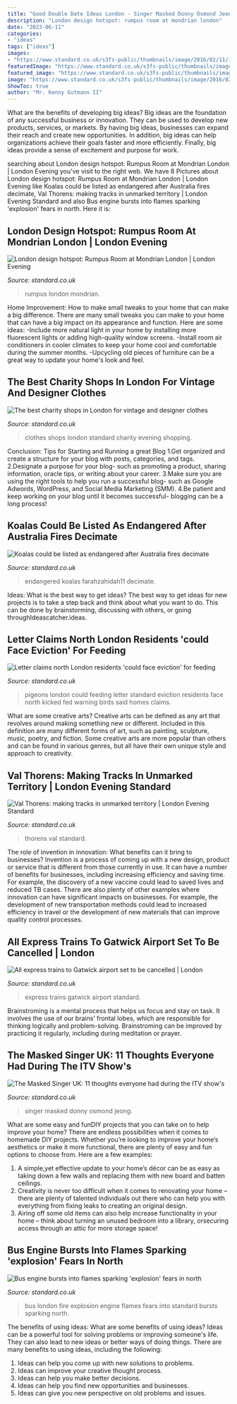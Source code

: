 ```yaml
---
title: "Good Double Date Ideas London - Singer Masked Donny Osmond Jeong"
description: "London design hotspot: rumpus room at mondrian london"
date: "2023-06-11"
categories:
- "ideas"
tags: ["ideas"]
images:
- "https://www.standard.co.uk/s3fs-public/thumbnails/image/2016/02/11/11/pigeons1102a.jpg"
featuredImage: "https://www.standard.co.uk/s3fs-public/thumbnails/image/2015/08/26/12/Rumpus-Room-1.jpg"
featured_image: "https://www.standard.co.uk/s3fs-public/thumbnails/image/2016/02/11/11/pigeons1102a.jpg"
image: "https://www.standard.co.uk/s3fs-public/thumbnails/image/2016/02/11/11/pigeons1102a.jpg"
ShowToc: true
author: "Mr. Kenny Gutmann II"
---
```



What are the benefits of developing big ideas?
Big ideas are the foundation of any successful business or innovation. They can be used to develop new products, services, or markets. By having big ideas, businesses can expand their reach and create new opportunities. In addition, big ideas can help organizations achieve their goals faster and more efficiently. Finally, big ideas provide a sense of excitement and purpose for work.

	

		
searching about London design hotspot: Rumpus Room at Mondrian London | London Evening you've visit to the right web. We have 8 Pictures about London design hotspot: Rumpus Room at Mondrian London | London Evening like Koalas could be listed as endangered after Australia fires decimate, Val Thorens: making tracks in unmarked territory | London Evening Standard and also Bus engine bursts into flames sparking &#039;explosion&#039; fears in north. Here it is:
		
    
## London Design Hotspot: Rumpus Room At Mondrian London | London Evening

<img loading=lazy src="https://www.standard.co.uk/s3fs-public/thumbnails/image/2015/08/26/12/Rumpus-Room-1.jpg" onerror="this.onerror=null;this.src='https://tse3.mm.bing.net/th?id=OIP.2ciVZrYnv29HLruyH5LmMwHaE8&amp;pid=15.1';" alt="London design hotspot: Rumpus Room at Mondrian London | London Evening">

_Source: standard.co.uk_

>rumpus london mondrian. 

	

Home Improvement: How to make small tweaks to your home that can make a big difference.
There are many small tweaks you can make to your home that can have a big impact on its appearance and function. Here are some ideas: 
-Include more natural light in your home by installing more fluorescent lights or adding high-quality window screens. 
-Install room air conditioners in cooler climates to keep your home cool and comfortable during the summer months. 
-Upcycling old pieces of furniture can be a great way to update your home's look and feel.

    
## The Best Charity Shops In London For Vintage And Designer Clothes

<img loading=lazy src="https://static.standard.co.uk/s3fs-public/thumbnails/image/2017/06/26/17/fara.jpg" onerror="this.onerror=null;this.src='https://tse4.mm.bing.net/th?id=OIP.D6WmZa150xreGCV1du5oSgHaE8&amp;pid=15.1';" alt="The best charity shops in London for vintage and designer clothes">

_Source: standard.co.uk_

>clothes shops london standard charity evening shopping. 

	

Conclusion: Tips for Starting and Running a great Blog
1.Get organized and create a structure for your blog with posts, categories, and tags.
2.Designate a purpose for your blog- such as promoting a product, sharing information, oracle tips, or writing about your career. 
3.Make sure you are using the right tools to help you run a successful blog- such as Google Adwords, WordPress, and Social Media Marketing (SMM). 
4.Be patient and keep working on your blog until it becomes successful- blogging can be a long process!

    
## Koalas Could Be Listed As Endangered After Australia Fires Decimate

<img loading=lazy src="https://static.standard.co.uk/s3fs-public/thumbnails/image/2020/01/13/11/koala130120-1.jpg" onerror="this.onerror=null;this.src='https://tse1.mm.bing.net/th?id=OIP.vm8hl-RTKigHXhWsnI1HrgHaE8&amp;pid=15.1';" alt="Koalas could be listed as endangered after Australia fires decimate">

_Source: standard.co.uk_

>endangered koalas farahzahidah11 decimate. 

	

Ideas: What is the best way to get ideas?
The best way to get ideas for new projects is to take a step back and think about what you want to do. This can be done by brainstorming, discussing with others, or going throughIdeascatcher.ideas.

    
## Letter Claims North London Residents &#039;could Face Eviction&#039; For Feeding

<img loading=lazy src="https://www.standard.co.uk/s3fs-public/thumbnails/image/2016/02/11/11/pigeons1102a.jpg" onerror="this.onerror=null;this.src='https://tse3.mm.bing.net/th?id=OIP.zFHgmA4LB4-CRqk1URl1RwHaE8&amp;pid=15.1';" alt="Letter claims north London residents &#039;could face eviction&#039; for feeding">

_Source: standard.co.uk_

>pigeons london could feeding letter standard eviction residents face north kicked fed warning birds said homes claims. 

	

What are some creative arts?
Creative arts can be defined as any art that revolves around making something new or different. Included in this definition are many different forms of art, such as painting, sculpture, music, poetry, and fiction. Some creative arts are more popular than others and can be found in various genres, but all have their own unique style and approach to creativity.

    
## Val Thorens: Making Tracks In Unmarked Territory | London Evening Standard

<img loading=lazy src="https://static.standard.co.uk/s3fs-public/thumbnails/image/2016/02/01/17/France.jpg" onerror="this.onerror=null;this.src='https://tse1.mm.bing.net/th?id=OIP.e1Kv2yk32IR7PZJiMe6-ugHaE8&amp;pid=15.1';" alt="Val Thorens: making tracks in unmarked territory | London Evening Standard">

_Source: standard.co.uk_

>thorens val standard. 

	

The role of invention in innovation: What benefits can it bring to businesses?
Invention is a process of coming up with a new design, product or service that is different from those currently in use. It can have a number of benefits for businesses, including increasing efficiency and saving time. For example, the discovery of a new vaccine could lead to saved lives and reduced TB cases. There are also plenty of other examples where innovation can have significant impacts on businesses. For example, the development of new transportation methods could lead to increased efficiency in travel or the development of new materials that can improve quality control processes.

    
## All Express Trains To Gatwick Airport Set To Be Cancelled | London

<img loading=lazy src="https://www.standard.co.uk/s3fs-public/thumbnails/image/2013/11/27/13/gatex.jpg" onerror="this.onerror=null;this.src='https://tse4.mm.bing.net/th?id=OIP.tos2EP41BEZpynx9UFSbbAHaE8&amp;pid=15.1';" alt="All express trains to Gatwick airport set to be cancelled | London">

_Source: standard.co.uk_

>express trains gatwick airport standard. 

	

Brainstroming is a mental process that helps us focus and stay on task. It involves the use of our brains’ frontal lobes, which are responsible for thinking logically and problem-solving. Brainstroming can be improved by practicing it regularly, including during meditation or prayer.

    
## The Masked Singer UK: 11 Thoughts Everyone Had During The ITV Show&#039;s

<img loading=lazy src="https://static.standard.co.uk/s3fs-public/thumbnails/image/2020/01/03/10/the-masked-singer-ep1-04.jpg" onerror="this.onerror=null;this.src='https://tse2.mm.bing.net/th?id=OIP.aYjxaIVSEhoDJOqjRgWjRQHaEz&amp;pid=15.1';" alt="The Masked Singer UK: 11 thoughts everyone had during the ITV show&#039;s">

_Source: standard.co.uk_

>singer masked donny osmond jeong. 

	

What are some easy and funDIY projects that you can take on to help improve your home?
There are endless possibilities when it comes to homemade DIY projects. Whether you’re looking to improve your home’s aesthetics or make it more functional, there are plenty of easy and fun options to choose from. Here are a few examples: 
1. A simple,yet effective update to your home’s décor can be as easy as taking down a few walls and replacing them with new board and batten ceilings. 
2. Creativity is never too difficult when it comes to renovating your home – there are plenty of talented individuals out there who can help you with everything from fixing leaks to creating an original design. 
3. Airing off some old items can also help increase functionality in your home – think about turning an unused bedroom into a library, orsecuring access through an attic for more storage space!

    
## Bus Engine Bursts Into Flames Sparking &#039;explosion&#039; Fears In North

<img loading=lazy src="https://static.standard.co.uk/s3fs-public/thumbnails/image/2014/05/27/20/bus-fire.jpg" onerror="this.onerror=null;this.src='https://tse2.mm.bing.net/th?id=OIP.vjOywK-RVeL1HPZbjRlkdgHaE8&amp;pid=15.1';" alt="Bus engine bursts into flames sparking &#039;explosion&#039; fears in north">

_Source: standard.co.uk_

>bus london fire explosion engine flames fears into standard bursts sparking north. 

	

The benefits of using ideas: What are some benefits of using ideas?
Ideas can be a powerful tool for solving problems or improving someone's life. They can also lead to new ideas or better ways of doing things. There are many benefits to using ideas, including the following: 
1. Ideas can help you come up with new solutions to problems.
2. Ideas can improve your creative thought process. 
3. Ideas can help you make better decisions. 
4. Ideas can help you find new opportunities and businesses. 
5. Ideas can give you new perspective on old problems and issues.

